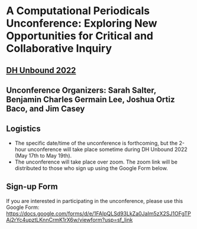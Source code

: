 # A Computational Periodicals Unconference: Exploring New Opportunities for Critical and Collaborative Inquiry
## [DH Unbound 2022](https://dhunbound2022.ach.org/)

## Unconference Organizers: Sarah Salter, Benjamin Charles Germain Lee, Joshua Ortiz Baco, and Jim Casey 

## Logistics
- The specific date/time of the unconference is forthcoming, but the 2-hour unconference will take place sometime during DH Unbound 2022 (May 17th to May 19th).
- The unconference will take place over zoom. The zoom link will be distributed to those who sign up using the Google Form below.

## Sign-up Form
If you are interested in participating in the unconference, please use this Google Form: https://docs.google.com/forms/d/e/1FAIpQLSd93LkZa0JaIm5zX2SJ1OFgTPAj2rYc4upztLKnnCrmK1rX6w/viewform?usp=sf_link
